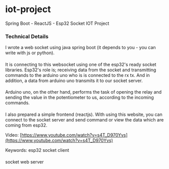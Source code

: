 # iot-project
Spring Boot - ReactJS - Esp32 Socket IOT Project

### Technical Details

 I wrote a web socket using java spring boot (it depends to you - you can write with js or python).
 ####
 It is connecting to this websocket using one of the esp32's ready socket libraries. Esp32's role is; receiving data from the socket and transmitting commands to the arduino uno who is is connected to the rx tx. And in addition, a data from arduino uno transmits it to our socket server.
 ####
 Arduino uno, on the other hand, performs the task of opening the relay and sending the value in the potentiometer to us, according to the incoming commands.
 ####
 I also prepared a simple frontend (reactjs). With using this website, you can connect to the socket server and send command or view the data which are coming from esp32.

Video: [https://www.youtube.com/watch?v=s4T_D970Yvs](https://www.youtube.com/watch?v=s4T_D970Yvs)

Keywords:
esp32 socket client
####
socket web server 
